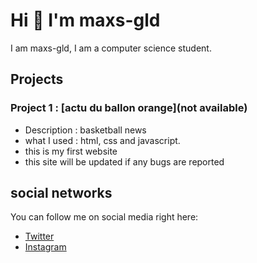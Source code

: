 # Hi 👋 I'm maxs-gld

I am maxs-gld, I am a computer science student.

## Projects

### Project 1 : [actu du ballon orange](not available)
- Description : basketball news
- what I used : html, css and javascript.
- this is my first website
- this site will be updated if any bugs are reported


## social networks

You can follow me on social media right here:

- [Twitter](https://twitter.com/max49x2)
- [Instagram](https://www.instagram.com/maxs_gld/)
